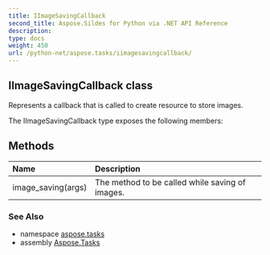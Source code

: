 ```yaml
---
title: IImageSavingCallback
second_title: Aspose.Sildes for Python via .NET API Reference
description: 
type: docs
weight: 450
url: /python-net/aspose.tasks/iimagesavingcallback/
---
```


## IImageSavingCallback class

Represents a callback that is called to create resource to store images.

The IImageSavingCallback type exposes the following members:
## Methods
| Name | Description |
| :- | :- |
|image_saving(args)|The method to be called while saving of images.|

### See Also

* namespace [aspose.tasks](/tasks/python-net/aspose.tasks/)
* assembly [Aspose.Tasks](/tasks/python-net/)

